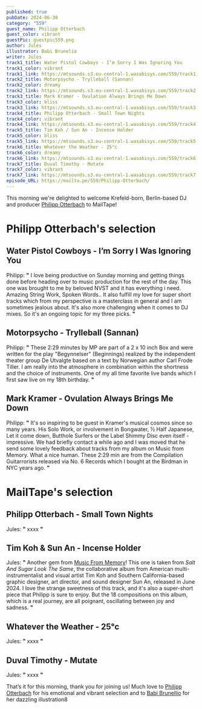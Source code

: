 ```yaml
---
published: true
pubDate: 2024-06-30
category: "559"
guest_name: Philipp Otterbach
guest_color: vibrant
guestPic: guestpic559.png
author: Jules
illustrator: Babi Brunelio
writer: Jules
track1_title: Water Pistol Cowboys - I’m Sorry I Was Ignoring You
track1_color: vibrant
track1_link: https://mtsounds.s3.eu-central-1.wasabisys.com/559/track1.mp3
track2_title: Motorpsycho - Trylleball (Sannan)
track2_color: dreamy
track2_link: https://mtsounds.s3.eu-central-1.wasabisys.com/559/track2.mp3
track3_title: Mark Kramer - Ovulation Always Brings Me Down
track3_color: bliss
track3_link: https://mtsounds.s3.eu-central-1.wasabisys.com/559/track3.mp3
track4_title: Philipp Otterbach - Small Town Nights
track4_color: vibrant
track4_link: https://mtsounds.s3.eu-central-1.wasabisys.com/559/track4.mp3
track5_title: Tim Koh / Sun An - Incense Holder
track5_color: bliss
track5_link: https://mtsounds.s3.eu-central-1.wasabisys.com/559/track5.mp3
track6_title: Whatever the Weather - 25°c
track6_color: dreamy
track6_link: https://mtsounds.s3.eu-central-1.wasabisys.com/559/track6.mp3
track7_title: Duval Timothy - Mutate
track7_color: vibrant
track7_link: https://mtsounds.s3.eu-central-1.wasabisys.com/559/track7.mp3
episode_URL: https://mailta.pe/559/Philipp-Otterbach/
---
```

This morning we're delighted to welcome Krefeld-born, Berlin-based DJ and producer [Philipp Otterbach](https://www.instagram.com/philippotterbach/) to MailTape!


# Philipp Otterbach's selection



## Water Pistol Cowboys - I’m Sorry I Was Ignoring You



Philipp: **"** I love being productive on Sunday morning and getting things done before heading over to music production for the rest of the day. This one was brought to me by beloved NVST and it has everything i need. Amazing String Work, Spoken Words.. It also fulfill my love for super short tracks which from my perspective is a masterclass in general and I am sometimes jealous about. It's also more challenging when it comes to DJ mixes. So it's an ongoing topic for my three picks. **"** 



## Motorpsycho - Trylleball (Sannan)



Philipp: **"** These 2:29 minutes by MP are part of a 2 x 10 inch Box and were written for the play "Begynnelser" (Beginnings) realized by the independent theater group De Utvalgte based on a text by Norwegian author Carl Frode Tiller. I am really into the atmosphere in combination within the shortness and the choice of instruments. One of my all time favorite live bands which I first saw live on my 18th birthday. **"**



## Mark Kramer - Ovulation Always Brings Me Down



Philipp: **"** It's so inspiring to be guest in Kramer's musical cosmos since so many years. His Solo Work, or involvement in Bongwater, ½ Half Japanese, Let it come down, Butthole Surfers or the Label Shimmy Disc even itself - impressive. We had briefly contact a while ago and I was moved that he send some lovely feedback about tracks from my album on Music from Memory. What a nice human. These 2:29 min are from the Compilation Guitarrorists released via No. 6 Records which I bought at the Birdman in NYC years ago. **"** 



# MailTape's selection



## Philipp Otterbach - Small Town Nights



Jules: **"** xxxx **"** 



## Tim Koh & Sun An - Incense Holder



 Jules: **"** Another gem from [Music From Memory](https://www.musicfrommemory.com/release/8765/tim-koh-sun-an/salt-and-sugar-look-the-same)! This one is taken from <i>Salt And Sugar Look The Same</i>, the collaborative album from American multi-instrumentalist and visual artist Tim Koh and Southern California-based graphic designer, art director, and sound designer Sun An, released in June 2024. I love the strange sweetness of this track, and it's also a super-short piece that Philipp is sure to enjoy. But the 18 compositions on this album, which is a real journey, are all poignant, oscillating between joy and sadness. **"** 



## Whatever the Weather - 25°c



Jules: **"** xxxx **"** 



## Duval Timothy - Mutate



 Jules: **"** xxxx **"**  



That’s it for this morning, thank you for joining us! Much love to [Philipp Otterbach](https://www.instagram.com/philippotterbach/) for his emotional and vibrant selection and to [Babi Brunellio](https://babibrunelio.com.br) for her dazzling illustration8
